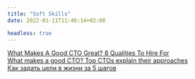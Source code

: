 ```yaml
---
title: "Soft Skills"
date: 2022-01-11T11:46:14+02:00

headless: true
---
```


[What Makes A Good CTO Great? 8 Qualities To Hire For](https://www.forbes.com/sites/theyec/2015/08/28/what-makes-a-good-cto-great-8-qualities-to-hire-for/?sh=3d47325e4b03) \
[What makes a good CTO? Top CTOs explain their approaches](https://jaxenter.com/what-makes-a-good-cto-8-top-ctos-tell-us-their-approaches-122353.html) \
[Как задать цели в жизни за 5 шагов](https://vc.ru/life/19529-memus-goals)
